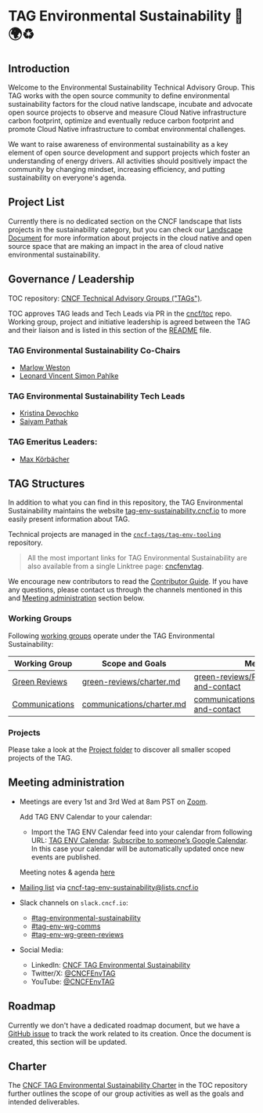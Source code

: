 # TAG Environmental Sustainability 🌳🌍♻️

## Introduction

Welcome to the Environmental Sustainability Technical Advisory Group. This TAG works with the open source community to define environmental sustainability factors for the cloud native landscape, incubate and advocate open source projects to observe and measure Cloud Native infrastructure carbon footprint, optimize and eventually reduce carbon footprint and promote Cloud Native infrastructure to combat environmental challenges.

We want to raise awareness of environmental sustainability as a key element of open source development and support projects which foster an understanding of energy drivers.
All activities should positively impact the community by changing mindset, increasing efficiency, and putting sustainability on everyone's agenda.

## Project List

Currently there is no dedicated section on the CNCF landscape that lists projects in the sustainability category, but you can check our [Landscape Document](https://tag-env-sustainability.cncf.io/landscape) for more information about projects in the cloud native and open source space that are making an impact in the area of cloud native environmental sustainability.

## Governance / Leadership

TOC repository: [CNCF Technical Advisory Groups ("TAGs")](https://github.com/cncf/toc/tree/main/tags).

TOC approves TAG leads and Tech Leads via PR in the [cncf/toc](https://github.com/cncf/toc) repo.
Working group, project and initiative leadership is agreed between the TAG and their liaison and is listed in this section of the [README](README.md) file.

### TAG Environmental Sustainability Co-Chairs

* [Marlow Weston](https://github.com/catblade)
* [Leonard Vincent Simon Pahlke](https://github.com/leonardpahlke)

### TAG Environmental Sustainability Tech Leads

* [Kristina Devochko](https://github.com/guidemetothemoon)
* [Saiyam Pathak ](https://github.com/saiyam1814)

### TAG Emeritus Leaders:
* [Max Körbächer](https://github.com/mkorbi)

<!-- cSpell:ignore Linktree -->
## TAG Structures

In addition to what you can find in this repository, the TAG Environmental Sustainability maintains the website [tag-env-sustainability.cncf.io](https://tag-env-sustainability.cncf.io) to more easily present information about TAG.

Technical projects are managed in the [`cncf-tags/tag-env-tooling`](https://github.com/cncf-tags/tag-env-tooling) repository.

> All the most important links for TAG Environmental Sustainability are also available from a single Linktree page: [cncfenvtag](https://linktr.ee/cncfenvtag).

We encourage new contributors to read the [Contributor Guide](CONTRIBUTING.md). If you have any questions, please contact us through the channels mentioned in this and [Meeting administration](README.md#meeting-administration) section below.

### Working Groups

Following [working groups](https://github.com/cncf/toc/tree/main/workinggroups) operate under the TAG Environmental Sustainability:

| Working Group | Scope and Goals            | Meeting Time                          |
|---------------|-------------------|---------------------------------------|
| [Green Reviews](https://github.com/cncf/tag-env-sustainability/tree/main/working-groups/green-reviews) | [green-reviews/charter.md](./working-groups/green-reviews/charter.md) | [green-reviews/README.md#meetings-and-contact](./working-groups/green-reviews/README.md#meetings-and-contact) |
| [Communications](https://github.com/cncf/tag-env-sustainability/tree/main/working-groups/communications) | [communications/charter.md](./working-groups/communications/charter.md) | [communications/README.md#meetings-and-contact](./working-groups/communications/README.md#meetings-and-contact) |

### Projects

Please take a look at the [Project folder](projects/README.md) to discover all smaller scoped projects of the TAG.

## Meeting administration

* Meetings are every 1st and 3rd Wed at 8am PST on [Zoom](https://zoom.us/my/cncftagenvsustainability).

  Add TAG ENV Calendar to your calendar:
  - Import the TAG ENV Calendar feed into your calendar from following URL: [TAG ENV Calendar](https://calendar.google.com/calendar/embed?src=72e93a411f02e5664bb4485c04311b83dae6a62574e4ab882a1ccf8526aa9bf1%40group.calendar.google.com). [Subscribe to someone’s Google Calendar](https://support.google.com/calendar/answer/37100?hl=en&co=GENIE.Platform%3DDesktop). In this case your calendar will be automatically updated once new events are published.

  Meeting notes & agenda [here](https://docs.google.com/document/d/1TkmMyXJABC66NfYmivnh7z8Y_vpq9f9foaOuDVQS_Lo/edit#)
* [Mailing list](https://lists.cncf.io/g/cncf-tag-env-sustainability/) via [cncf-tag-env-sustainability@lists.cncf.io](mailto:cncf-tag-env-sustainability@lists.cncf.io)
* Slack channels on ```slack.cncf.io```:
  * [#tag-environmental-sustainability](https://cloud-native.slack.com/archives/C03F270PDU6)
  * [#tag-env-wg-comms](https://cloud-native.slack.com/archives/C068XUD9AEA)
  * [#tag-env-wg-green-reviews](https://cloud-native.slack.com/archives/C060EDHN431)
* Social Media:
  * LinkedIn: [CNCF TAG Environmental Sustainability](https://www.linkedin.com/company/cncf-tag-environmental-sustainability)
  * Twitter/X: [@CNCFEnvTAG](https://twitter.com/CNCFEnvTAG)
  * YouTube: [@CNCFEnvTAG](https://www.youtube.com/@CNCFEnvTAG)

## Roadmap

Currently we don't have a dedicated roadmap document, but we have a [GitHub issue](https://github.com/cncf/tag-env-sustainability/issues/560) to track the work related to its creation. Once the document is created, this section will be updated.

## Charter

The [CNCF TAG Environmental Sustainability Charter](https://github.com/cncf/toc/blob/main/tags/tag-charters/environmentalsustainability.md) in the TOC repository further outlines the scope of our group activities as well as the goals and intended deliverables.
